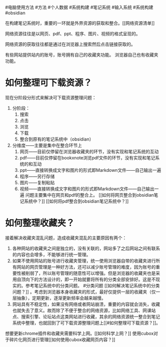 #电脑使用方法 #方法 #个人数据 #系统构建 #笔记系统 #输入系统 #系统构建 #obsidian

在构建笔记系统时，重要的一环就是外界资源的获取和整合。[[网络资源清单]]

网络资源往往是以网页、pdf、ppt、程序、图片、视频的格式呈现的。

网络资源的获取往往都是通过在浏览器上搜索然后点击链接获取的。

有些网站提供站内的账号，账号拥有自己的收藏夹功能。
浏览器自己也有收藏夹功能。

# 如何整理可下载资源？
现在分阶段分形式来解决可下载资源整理问题：
1. 分阶段：
	1. 搜索
	2. 点击
	3. 浏览
	4. 下载
	5. 整合到原有的笔记系统中（obsidian）
2. 分维度——主要是集中在整合环节上
	1. 网页——目前仅停留在浏览器收藏夹的环节，没有实现和笔记系统的互动
	2. pdf——目前仅停留在bookxnote浏览pdf文件的环节，没有实现和笔记系统的和互动
	3. ppt——直接转换成文字和图片的形式即Markdown文件——自己输出一遍
	4. 程序——另行存储
	5. 图片——复制粘贴
	6. 视频——直接转换成文字和图片的形式即Markdown文件——自己输出一遍
问题主要集中在网页和pdf的整合上。
[[如何将网页整合到obsidian笔记系统中？]]
[[如何将pdf整合到obsidian笔记系统中？]]


# 如何整理收藏夹？
接着解决收藏夹混乱问题，造成收藏夹混乱的主要原因有两个：
1. 各种网站的收藏夹之间是独立的，没有关联的，网站多了之后网站之间有联系的内容也会增多，不能够进行统一管理。
2. 如果不使用网站的账号进行收藏夹管理，统一使用浏览器自带的收藏夹进行所有网站的网页管理是一种好方法，还可以减少账号管理的难度，因为账号的重要性被削弱了，所以账号管理的随意性可以增强。但是浏览器的收藏夹也是采用自顶向下的方法设计的，即一开始就要将所有的分类全部安排好。这是不现实的。参考笔记系统中的分类问题。 #分类问题 [[如何解决笔记系统中的分类问题？]] 。考虑到浏览器本身收藏夹的形式，最好仅提供一层的收藏夹（仅一层抽象），定期更新，逐渐更新频率会越来越慢。
3. 网站具有不稳定性，如果没有网络或者网站崩溃，重要的内容就会消失，收藏也就失去了意义。故而除了不便于整合的网络资源，比如网络工具、网课站点、搜索引擎、论坛站点这类网站进行收藏，其余的网络资源统一整合到笔记系统中整理，也就回到了可下载资源整理问题上[[#如何整理可下载资源？]]。

想要更新chrome插件和收藏夹需要科学上网。[[如何科学上网？]]
使用cubox对于碎片化网页进行管理[[如何使用cubox收藏网页内容？]]

